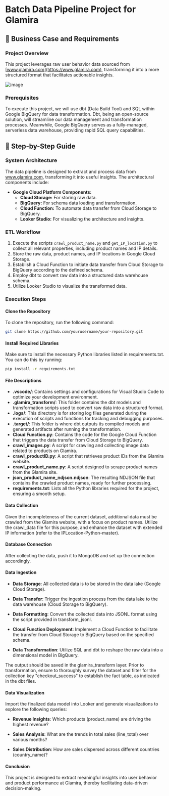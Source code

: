 # Batch Data Pipeline Project for Glamira

## 💼 Business Case and Requirements

### Project Overview
This project leverages raw user behavior data sourced from [www.glamira.com](https://www.glamira.com), transforming it into a more structured format that facilitates actionable insights.

![image](https://github.com/user-attachments/assets/b8b2fbaa-acff-45c9-a321-2f3d5feba489)


### Prerequisites
To execute this project, we will use dbt (Data Build Tool) and SQL within Google BigQuery for data transformation. Dbt, being an open-source solution, will streamline our data management and transformation processes. Meanwhile, Google BigQuery serves as a fully-managed, serverless data warehouse, providing rapid SQL query capabilities.

## 📑 Step-by-Step Guide

### System Architecture
The data pipeline is designed to extract and process data from www.glamira.com, transforming it into useful insights. The architectural components include:

- **Google Cloud Platform Components:**
  - **Cloud Storage:** For storing raw data.
  - **BigQuery:** For schema data loading and transformation.
  - **Cloud Function:** To automate data transfer from Cloud Storage to BigQuery.
  - **Looker Studio:** For visualizing the architecture and insights.

### ETL Workflow
1. Execute the scripts `crawl_product_name.py` and `get_IP_location.py` to collect all relevant properties, including product names and IP details.
2. Store the raw data, product names, and IP locations in Google Cloud Storage.
3. Establish a Cloud Function to initiate data transfer from Cloud Storage to BigQuery according to the defined schema.
4. Employ dbt to convert raw data into a structured data warehouse schema.
5. Utilize Looker Studio to visualize the transformed data.

### Execution Steps

#### Clone the Repository

To clone the repository, run the following command:
```bash
git clone https://github.com/yourusername/your-repository.git
```
#### Install Required Libraries
Make sure to install the necessary Python libraries listed in requirements.txt. You can do this by running:
```bash
pip install -r requirements.txt
```
#### File Descriptions

- **.vscode/**: Contains settings and configurations for Visual Studio Code to optimize your development environment.
- **.glamira_transform/**: This folder contains the dbt models and transformation scripts used to convert raw data into a structured format.
- **.logs/**: This directory is for storing log files generated during the execution of scripts and functions for tracking and debugging purposes.
- **.target/**: This folder is where dbt outputs its compiled models and generated artifacts after running the transformation.
- **Cloud Function.py**: Contains the code for the Google Cloud Function that triggers the data transfer from Cloud Storage to BigQuery.
- **crawl_images.py**: A script for crawling and collecting image data related to products on Glamira.
- **crawl_productID.py**: A script that retrieves product IDs from the Glamira website.
- **crawl_product_name.py**: A script designed to scrape product names from the Glamira site.
- **json_product_name_ndjson.ndjson**: The resulting NDJSON file that contains the crawled product names, ready for further processing.
- **requirements.txt**: Lists all the Python libraries required for the project, ensuring a smooth setup.


#### Data Collection
Given the incompleteness of the current dataset, additional data must be crawled from the Glamira website, with a focus on product names. Utilize the crawl_data file for this purpose, and enhance the dataset with extended IP information (refer to the IPLocation-Python-master).

#### Database Connection
After collecting the data, push it to MongoDB and set up the connection accordingly.

#### Data Ingestion
- **Data Storage**: All collected data is to be stored in the data lake (Google Cloud Storage).

- **Data Transfer**: Trigger the ingestion process from the data lake to the data warehouse (Cloud Storage to BigQuery).

- **Data Formatting**: Convert the collected data into JSONL format using the script provided in transform_jsonl.

- **Cloud Function Deployment**: Implement a Cloud Function to facilitate the transfer from Cloud Storage to BigQuery based on the specified schema.

- **Data Transformation**: Utilize SQL and dbt to reshape the raw data into a dimensional model in BigQuery. 

The output should be saved in the glamira_transform layer. Prior to transformation, ensure to thoroughly survey the dataset and filter for the collection key "checkout_success" to establish the fact table, as indicated in the dbt files.

#### Data Visualization
Import the finalized data model into Looker and generate visualizations to explore the following queries:

- **Revenue Insights**: Which products (product_name) are driving the highest revenue?

- **Sales Analysis**: What are the trends in total sales (line_total) over various months?

- **Sales Distribution**: How are sales dispersed across different countries (country_name)?


#### Conclusion
This project is designed to extract meaningful insights into user behavior and product performance at Glamira, thereby facilitating data-driven decision-making.

